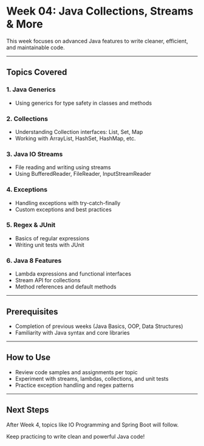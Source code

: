 
# Week 04: Java Collections, Streams & More

This week focuses on advanced Java features to write cleaner, efficient, and maintainable code.

---

## Topics Covered

### 1. Java Generics
- Using generics for type safety in classes and methods

### 2. Collections
- Understanding Collection interfaces: List, Set, Map
- Working with ArrayList, HashSet, HashMap, etc.

### 3. Java IO Streams
- File reading and writing using streams
- Using BufferedReader, FileReader, InputStreamReader

### 4. Exceptions
- Handling exceptions with try-catch-finally
- Custom exceptions and best practices

### 5. Regex & JUnit
- Basics of regular expressions
- Writing unit tests with JUnit

### 6. Java 8 Features
- Lambda expressions and functional interfaces
- Stream API for collections
- Method references and default methods

---

## Prerequisites
- Completion of previous weeks (Java Basics, OOP, Data Structures)
- Familiarity with Java syntax and core libraries

---

## How to Use
- Review code samples and assignments per topic
- Experiment with streams, lambdas, collections, and unit tests
- Practice exception handling and regex patterns

---

## Next Steps
After Week 4, topics like IO Programming and Spring Boot will follow.

Keep practicing to write clean and powerful Java code!
